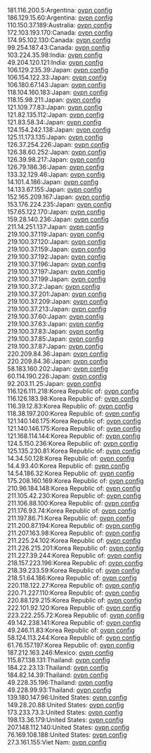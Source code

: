181.116.200.5:Argentina: [ovpn config](vpn/181_116_200_5.ovpn)  
186.129.15.60:Argentina: [ovpn config](vpn/186_129_15_60.ovpn)  
110.150.37.189:Australia: [ovpn config](vpn/110_150_37_189.ovpn)  
172.103.193.170:Canada: [ovpn config](vpn/172_103_193_170.ovpn)  
174.95.102.130:Canada: [ovpn config](vpn/174_95_102_130.ovpn)  
99.254.187.43:Canada: [ovpn config](vpn/99_254_187_43.ovpn)  
103.224.35.98:India: [ovpn config](vpn/103_224_35_98.ovpn)  
49.204.120.121:India: [ovpn config](vpn/49_204_120_121.ovpn)  
106.129.235.39:Japan: [ovpn config](vpn/106_129_235_39.ovpn)  
106.154.122.33:Japan: [ovpn config](vpn/106_154_122_33.ovpn)  
106.180.67.143:Japan: [ovpn config](vpn/106_180_67_143.ovpn)  
118.104.160.183:Japan: [ovpn config](vpn/118_104_160_183.ovpn)  
118.15.98.211:Japan: [ovpn config](vpn/118_15_98_211.ovpn)  
121.109.77.83:Japan: [ovpn config](vpn/121_109_77_83.ovpn)  
121.82.135.112:Japan: [ovpn config](vpn/121_82_135_112.ovpn)  
121.83.58.34:Japan: [ovpn config](vpn/121_83_58_34.ovpn)  
124.154.242.138:Japan: [ovpn config](vpn/124_154_242_138.ovpn)  
125.11.173.135:Japan: [ovpn config](vpn/125_11_173_135.ovpn)  
126.37.254.226:Japan: [ovpn config](vpn/126_37_254_226.ovpn)  
126.38.60.252:Japan: [ovpn config](vpn/126_38_60_252.ovpn)  
126.39.98.217:Japan: [ovpn config](vpn/126_39_98_217.ovpn)  
126.79.186.36:Japan: [ovpn config](vpn/126_79_186_36.ovpn)  
133.32.129.46:Japan: [ovpn config](vpn/133_32_129_46.ovpn)  
14.101.4.186:Japan: [ovpn config](vpn/14_101_4_186.ovpn)  
14.133.67.155:Japan: [ovpn config](vpn/14_133_67_155.ovpn)  
152.165.209.167:Japan: [ovpn config](vpn/152_165_209_167.ovpn)  
153.176.224.235:Japan: [ovpn config](vpn/153_176_224_235.ovpn)  
157.65.122.170:Japan: [ovpn config](vpn/157_65_122_170.ovpn)  
159.28.140.236:Japan: [ovpn config](vpn/159_28_140_236.ovpn)  
211.14.251.137:Japan: [ovpn config](vpn/211_14_251_137.ovpn)  
219.100.37.119:Japan: [ovpn config](vpn/219_100_37_119.ovpn)  
219.100.37.120:Japan: [ovpn config](vpn/219_100_37_120.ovpn)  
219.100.37.159:Japan: [ovpn config](vpn/219_100_37_159.ovpn)  
219.100.37.192:Japan: [ovpn config](vpn/219_100_37_192.ovpn)  
219.100.37.196:Japan: [ovpn config](vpn/219_100_37_196.ovpn)  
219.100.37.197:Japan: [ovpn config](vpn/219_100_37_197.ovpn)  
219.100.37.199:Japan: [ovpn config](vpn/219_100_37_199.ovpn)  
219.100.37.2:Japan: [ovpn config](vpn/219_100_37_2.ovpn)  
219.100.37.201:Japan: [ovpn config](vpn/219_100_37_201.ovpn)  
219.100.37.209:Japan: [ovpn config](vpn/219_100_37_209.ovpn)  
219.100.37.213:Japan: [ovpn config](vpn/219_100_37_213.ovpn)  
219.100.37.60:Japan: [ovpn config](vpn/219_100_37_60.ovpn)  
219.100.37.63:Japan: [ovpn config](vpn/219_100_37_63.ovpn)  
219.100.37.83:Japan: [ovpn config](vpn/219_100_37_83.ovpn)  
219.100.37.85:Japan: [ovpn config](vpn/219_100_37_85.ovpn)  
219.100.37.87:Japan: [ovpn config](vpn/219_100_37_87.ovpn)  
220.209.84.36:Japan: [ovpn config](vpn/220_209_84_36.ovpn)  
220.209.84.36:Japan: [ovpn config](vpn/220_209_84_36.ovpn)  
58.183.160.202:Japan: [ovpn config](vpn/58_183_160_202.ovpn)  
60.114.190.226:Japan: [ovpn config](vpn/60_114_190_226.ovpn)  
92.203.11.25:Japan: [ovpn config](vpn/92_203_11_25.ovpn)  
116.126.111.218:Korea Republic of: [ovpn config](vpn/116_126_111_218.ovpn)  
116.126.183.98:Korea Republic of: [ovpn config](vpn/116_126_183_98.ovpn)  
116.39.12.83:Korea Republic of: [ovpn config](vpn/116_39_12_83.ovpn)  
118.38.197.200:Korea Republic of: [ovpn config](vpn/118_38_197_200.ovpn)  
121.140.146.175:Korea Republic of: [ovpn config](vpn/121_140_146_175.ovpn)  
121.140.146.175:Korea Republic of: [ovpn config](vpn/121_140_146_175.ovpn)  
121.168.114.144:Korea Republic of: [ovpn config](vpn/121_168_114_144.ovpn)  
124.5.150.236:Korea Republic of: [ovpn config](vpn/124_5_150_236.ovpn)  
125.135.230.81:Korea Republic of: [ovpn config](vpn/125_135_230_81.ovpn)  
14.34.50.128:Korea Republic of: [ovpn config](vpn/14_34_50_128.ovpn)  
14.4.93.40:Korea Republic of: [ovpn config](vpn/14_4_93_40.ovpn)  
14.54.186.32:Korea Republic of: [ovpn config](vpn/14_54_186_32.ovpn)  
175.208.160.169:Korea Republic of: [ovpn config](vpn/175_208_160_169.ovpn)  
210.96.184.148:Korea Republic of: [ovpn config](vpn/210_96_184_148.ovpn)  
211.105.42.230:Korea Republic of: [ovpn config](vpn/211_105_42_230.ovpn)  
211.106.88.100:Korea Republic of: [ovpn config](vpn/211_106_88_100.ovpn)  
211.176.93.74:Korea Republic of: [ovpn config](vpn/211_176_93_74.ovpn)  
211.197.86.71:Korea Republic of: [ovpn config](vpn/211_197_86_71.ovpn)  
211.200.87.194:Korea Republic of: [ovpn config](vpn/211_200_87_194.ovpn)  
211.207.163.98:Korea Republic of: [ovpn config](vpn/211_207_163_98.ovpn)  
211.225.24.102:Korea Republic of: [ovpn config](vpn/211_225_24_102.ovpn)  
211.226.215.201:Korea Republic of: [ovpn config](vpn/211_226_215_201.ovpn)  
211.227.39.244:Korea Republic of: [ovpn config](vpn/211_227_39_244.ovpn)  
218.157.223.196:Korea Republic of: [ovpn config](vpn/218_157_223_196.ovpn)  
218.39.233.59:Korea Republic of: [ovpn config](vpn/218_39_233_59.ovpn)  
218.51.64.186:Korea Republic of: [ovpn config](vpn/218_51_64_186.ovpn)  
220.118.122.27:Korea Republic of: [ovpn config](vpn/220_118_122_27.ovpn)  
220.71.227.110:Korea Republic of: [ovpn config](vpn/220_71_227_110.ovpn)  
220.88.129.215:Korea Republic of: [ovpn config](vpn/220_88_129_215.ovpn)  
222.101.92.120:Korea Republic of: [ovpn config](vpn/222_101_92_120.ovpn)  
223.222.255.72:Korea Republic of: [ovpn config](vpn/223_222_255_72.ovpn)  
49.142.238.141:Korea Republic of: [ovpn config](vpn/49_142_238_141.ovpn)  
49.246.11.83:Korea Republic of: [ovpn config](vpn/49_246_11_83.ovpn)  
58.124.113.244:Korea Republic of: [ovpn config](vpn/58_124_113_244.ovpn)  
61.76.157.197:Korea Republic of: [ovpn config](vpn/61_76_157_197.ovpn)  
187.212.163.246:Mexico: [ovpn config](vpn/187_212_163_246.ovpn)  
115.87.138.131:Thailand: [ovpn config](vpn/115_87_138_131.ovpn)  
184.22.23.13:Thailand: [ovpn config](vpn/184_22_23_13.ovpn)  
184.82.14.39:Thailand: [ovpn config](vpn/184_82_14_39.ovpn)  
49.228.35.196:Thailand: [ovpn config](vpn/49_228_35_196.ovpn)  
49.228.99.93:Thailand: [ovpn config](vpn/49_228_99_93.ovpn)  
139.180.147.96:United States: [ovpn config](vpn/139_180_147_96.ovpn)  
149.28.20.88:United States: [ovpn config](vpn/149_28_20_88.ovpn)  
173.233.73.3:United States: [ovpn config](vpn/173_233_73_3.ovpn)  
198.13.36.179:United States: [ovpn config](vpn/198_13_36_179.ovpn)  
207.148.112.140:United States: [ovpn config](vpn/207_148_112_140.ovpn)  
76.169.108.188:United States: [ovpn config](vpn/76_169_108_188.ovpn)  
27.3.161.155:Viet Nam: [ovpn config](vpn/27_3_161_155.ovpn)  
